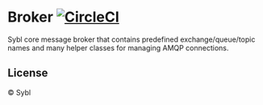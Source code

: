 # Broker [![CircleCI](https://circleci.com/gh/sybl/broker.svg?style=svg&circle-token=a34f8b6fe04a15a59cbe80f7702930ee79dbac4e)](https://circleci.com/gh/sybl/broker)

Sybl core message broker that contains predefined exchange/queue/topic names and many helper classes for managing AMQP connections.

## License

© Sybl